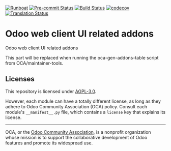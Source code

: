 
[![Runboat](https://img.shields.io/badge/runboat-Try%20me-875A7B.png)](https://runboat.odoo-community.org/builds?repo=OCA/web&target_branch=11.0)
[![Pre-commit Status](https://github.com/OCA/web/actions/workflows/pre-commit.yml/badge.svg?branch=11.0)](https://github.com/OCA/web/actions/workflows/pre-commit.yml?query=branch%3A11.0)
[![Build Status](https://github.com/OCA/web/actions/workflows/test.yml/badge.svg?branch=11.0)](https://github.com/OCA/web/actions/workflows/test.yml?query=branch%3A11.0)
[![codecov](https://codecov.io/gh/OCA/web/branch/11.0/graph/badge.svg)](https://codecov.io/gh/OCA/web)
[![Translation Status](https://translation.odoo-community.org/widgets/web-11-0/-/svg-badge.svg)](https://translation.odoo-community.org/engage/web-11-0/?utm_source=widget)

<!-- /!\ do not modify above this line -->

# Odoo web client UI related addons

Odoo web client UI related addons

<!-- /!\ do not modify below this line -->

<!-- prettier-ignore-start -->

[//]: # (addons)

This part will be replaced when running the oca-gen-addons-table script from OCA/maintainer-tools.

[//]: # (end addons)

<!-- prettier-ignore-end -->

## Licenses

This repository is licensed under [AGPL-3.0](LICENSE).

However, each module can have a totally different license, as long as they adhere to Odoo Community Association (OCA)
policy. Consult each module's `__manifest__.py` file, which contains a `license` key
that explains its license.

----
OCA, or the [Odoo Community Association](http://odoo-community.org/), is a nonprofit
organization whose mission is to support the collaborative development of Odoo features
and promote its widespread use.
